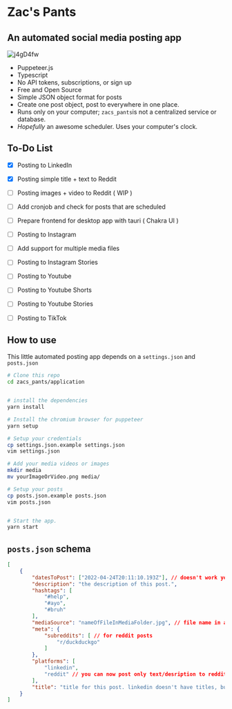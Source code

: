 # Zac's Pants
## An automated social media posting app

![j4gD4fw](https://user-images.githubusercontent.com/38140593/165675480-d4dc1970-6bf3-4f6e-ad34-68f0c8789186.jpg)

- Puppeteer.js
- Typescript
- No API tokens, subscriptions, or sign up
- Free and Open Source
- Simple JSON object format for posts
- Create one post object, post to everywhere in one place.
- Runs only on your computer; `zacs_pants`is not a centralized service or database.
- _Hopefully_ an awesome scheduler. Uses your computer's clock.

## To-Do List

- [x] Posting to LinkedIn
- [x] Posting simple title + text to Reddit
- [ ] Posting images + video to Reddit ( WIP )
- [ ] Add cronjob and check for posts that are scheduled
- [ ] Prepare frontend for desktop app with tauri ( Chakra UI )
- [ ] Posting to Instagram
- [ ] Add support for multiple media files
- [ ] Posting to Instagram Stories
- [ ] Posting to Youtube
- [ ] Posting to Youtube Shorts
- [ ] Posting to Youtube Stories
- [ ] Posting to TikTok


## How to use

This little automated posting app depends on a `settings.json` and `posts.json`

```bash
# Clone this repo
cd zacs_pants/application


# install the dependencies
yarn install

# Install the chromium browser for puppeteer
yarn setup

# Setup your credentials
cp settings.json.example settings.json
vim settings.json

# Add your media videos or images
mkdir media
mv yourImageOrVideo.png media/

# Setup your posts
cp posts.json.example posts.json
vim posts.json


# Start the app.
yarn start
```

## `posts.json` schema
```json
[
    {
        "datesToPost": ["2022-04-24T20:11:10.193Z"], // doesn't work yet
        "description": "the description of this post.",
        "hashtags": [
            "#help",
            "#ayo",
            "#bruh"
        ],
        "mediaSource": "nameOfFileInMediaFolder.jpg", // file name in application/media/ folder
        "meta": {
            "subreddits": [ // for reddit posts
                "r/duckduckgo"
            ]
        },
        "platforms": [
            "linkedin",
	        "reddit" // you can now post only text/desription to reddit!
        ],
        "title": "title for this post. linkedin doesn't have titles, but other social medias do ( like youtube )"
    }
]
```
